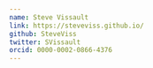 ```yaml
---
name: Steve Vissault
link: https://steveviss.github.io/
github: SteveViss
twitter: SVissault
orcid: 0000-0002-0866-4376
---
```

